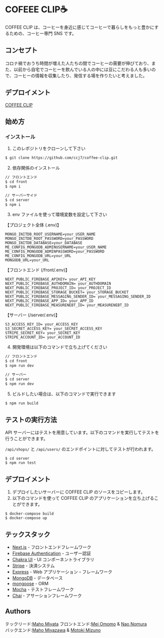 # COFEEE CLIP☕️

COFFEE CLIP は、コーヒーを身近に感じてコーヒーで暮らしをもっと豊かにするための、コーヒー専門 SNS です。

## コンセプト

コロナ禍でおうち時間が増えた人たちの間でコーヒーの需要が伸びており、また、以前から自宅でコーヒーを飲んでいる人の中には豆にこだわる人も多いので、コーヒーの情報を収集したり、発信する場を作りたいと考えました。

## デプロイメント

[COFFEE CLIP](http://ec2-13-231-157-112.ap-northeast-1.compute.amazonaws.com/)

## 始め方

### インストール

1. このレポジトリをクローンして下さい

```sh
$ git clone https://github.com/ccj7/coffee-clip.git
```

2. 依存関係のインストール

```sh
// フロントエンド
$ cd front
$ npm i

// サーバーサイド
$ cd server
$ npm i
```

3. env ファイルを使って環境変数を設定して下さい

【プロジェクト全体 (.env)】

```
MONGO_INITDB_ROOT_USERNAME=your_USER_NAME
MONGO_INITDB_ROOT_PASSWORD=your_PASSWORD
MONGO_INITDB_DATABASE=your_DATABASE
ME_CONFIG_MONGODB_ADMINUSERNAME=your_USER_NAME
ME_CONFIG_MONGODB_ADMINPASSWORD=your_PASSWORD
ME_CONFIG_MONGODB_URL=your_URL
MONGODB_URL=your_URL
```

【フロントエンド (/front/.env)】

```
NEXT_PUBLIC_FIREBASE_APIKEY= your_API_KEY
NEXT_PUBLIC_FIREBASE_AUTHDOMAIN= your_AUTHDOMAIN
NEXT_PUBLIC_FIREBASE_PROJECT_ID= your_PROJECT_ID
NEXT_PUBLIC_FIREBASE_STORAGE_BUCKET= your_STORAGE_BUCKET
NEXT_PUBLIC_FIREBASE_MESSAGING_SENDER_ID= your_MESSAGING_SENDER_ID
NEXT_PUBLIC_FIREBASE_APP_ID= your_APP_ID
NEXT_PUBLIC_FIREBASE_MEASURENEBT_ID= your_MEASURENEBT_ID
```

【サーバー (/server/.env)】

```
S3_ACCESS_KEY_ID= your_ACCESS_KEY
S3_SECRET_ACCESS_KEY= your_SECRET_ACCESS_KEY
STRIPE_SECRET_KEY= your_SECRET_KEY
STRIPE_ACCOUNT_ID= your_ACCOUNT_ID
```

4. 開発環境は以下のコマンドで立ち上げてください

```bash
// フロントエンド
$ cd front
$ npm run dev

// サーバー
$ cd server
$ npm run dev
```

5. ビルドしたい場合は、以下のコマンドで実行できます

```bash
$ npm run build
```

## テストの実行方法

API サーバーにはテストを用意しています。以下のコマンドを実行してテストを行うことができます。

`/api/shops/` と `/api/users/` のエンドポイントに対してテストが行われます。

```
$ cd server
$ npm run test
```

## デプロイメント

1. デプロイしたいサーバーに COFFEE CLIP のソースをコピーします。
2. 以下のコマンドを使って COFFEE CLIP のアプリケーションを立ち上げることができます。

```
$ docker-compose build
$ docker-compose up
```

## テックスタック

- [Next.js](https://nextjs.org/) - フロントエンドフレームワーク
- [Firebase Authentication](https://firebase.google.com/docs/auth/) - ユーザー認証
- [Chakra UI](https://chakra-ui.com/) - UI コンポーネントライブラリ
- [Stripe](https://stripe.com/jp) - 決済システム
- [Express](http://expressjs.com/) - Web アプリケーション・フレームワーク
- [MongoDB](https://www.mongodb.com/) - データベース
- [mongoose](https://mongoosejs.com/) - ORM
- [Mocha](https://mochajs.org/) - テストフレームワーク
- [Chai](https://www.chaijs.com/) - アサーションフレームワーク

## Authors

テックリード:[Maho Miyata](https://github.com/mahomiyata)
フロントエンド:[Mei Omomo](https://github.com/mei-omomo) & [Nao Nomura](https://github.com/naonmr)  
バックエンド:[Maho Miyazawa](https://github.com/Maho-Miyazawa) & [Motoki Mizuno](https://github.com/Motoki-tech)
